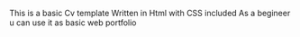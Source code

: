 This is a basic Cv template 
Written in Html with CSS included
As a begineer u can use it as basic web portfolio
